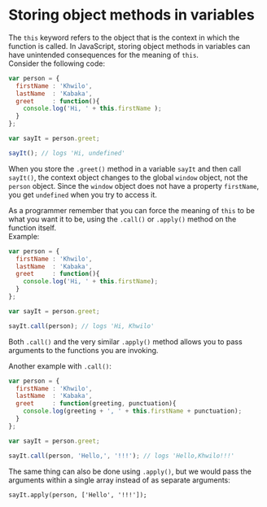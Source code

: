 # Storing object methods in variables

The `this` keyword refers to the object that is the context in which the function is called. In JavaScript, storing object methods in variables can have unintended consequences for the meaning of `this`.  
Consider the following code:  
```javascript
var person = {
  firstName : 'Khwilo',
  lastName  : 'Kabaka',
  greet     : function(){
    console.log('Hi, ' + this.firstName );
  }
};

var sayIt = person.greet;

sayIt(); // logs 'Hi, undefined'
```  

When you store the `.greet()` method in a variable `sayIt` and then call `sayIt()`, the context object changes to the global `window` object, not the `person` object. Since the `window` object does not have a property `firstName`, you get `undefined` when you try to access it.  

As a programmer remember that you can force the meaning of `this` to be what you want it to be, using the `.call()` or `.apply()` method on the function itself.  
Example:  
```javascript
var person = {
  firstName : 'Khwilo',
  lastName  : 'Kabaka',
  greet     : function(){
    console.log('Hi, ' + this.firstName);
  }
};

var sayIt = person.greet;

sayIt.call(person); // logs 'Hi, Khwilo'
```  

Both `.call()` and the very similar `.apply()` method allows you to pass arguments to the functions you are invoking.  

Another example with `.call()`:  
```javascript
var person = {
  firstName : 'Khwilo',
  lastName  : 'Kabaka',
  greet     : function(greeting, punctuation){
    console.log(greeting + ', ' + this.firstName + punctuation);
  }
};

var sayIt = person.greet;

sayIt.call(person, 'Hello,', '!!!'); // logs 'Hello,Khwilo!!!'
```  

The same thing can also be done using `.apply()`, but we would pass the arguments within a single array instead of as separate arguments:  

`sayIt.apply(person, ['Hello', '!!!']);`
